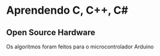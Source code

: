 # Aprendendo C, C++, C#

<h2>Open Source Hardware</h2>
<p>Os algoritmos foram feitos para o microcontrolador Arduino</p>
